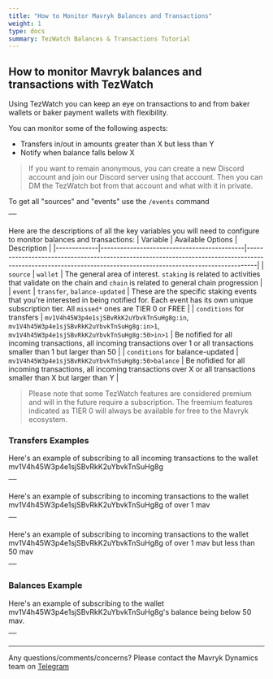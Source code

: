 ```yaml
---
title: "How to Monitor Mavryk Balances and Transactions"
weight: 1
type: docs
summary: TezWatch Balances & Transactions Tutorial
---
```


## How to monitor Mavryk balances and transactions with TezWatch

Using TezWatch you can keep an eye on transactions to and from baker wallets or baker payment wallets with flexibility.

You can monitor some of the following aspects:
- Transfers in/out in amounts greater than X but less than Y
- Notify when balance falls below X

> If you want to remain anonymous, you can create a new Discord account and join our Discord server using that account. Then you can DM the TezWatch bot from that account and what with it in private.

To get all "sources" and "events" use the `/events` command

| ![<Slash Events>](/tezwatch/tutorial/tezwatchSlashEvents.png) |
|-|

Here are the descriptions of all the key variables you will need to configure to monitor balances and transactions:
| Variable    | Available Options                          | Description                                                                                                                                                   |
|-------------|--------------------------------------------|---------------------------------------------------------------------------------------------------------------------------------------------------------------|
| `source`    | `wallet` | The general area of interest. `staking` is related to activities that validate on the chain and `chain` is related to general chain progression               |
| `event`     | `transfer`, `balance-updated` | These are the specific staking events that you're interested in being notified for. Each event has its own unique subscription tier. All `missed*` ones are TIER 0 or FREE |
| `conditions` for transfers | `mv1V4h45W3p4e1sjSBvRkK2uYbvkTnSuHg8g:in`, `mv1V4h45W3p4e1sjSBvRkK2uYbvkTnSuHg8g:in>1`, `mv1V4h45W3p4e1sjSBvRkK2uYbvkTnSuHg8g:50>in>1` | Be nofified for all incoming transactions, all incoming transactions over 1 or all transactions smaller than 1 but larger than 50 |
| `conditions` for balance-updated | `mv1V4h45W3p4e1sjSBvRkK2uYbvkTnSuHg8g:50>balance` | Be nofidied for all incoming transactions, all incoming transactions over X or all transactions smaller than X but larger than Y |

> Please note that some TezWatch features are considered premium and will in the future require a subscription. The freemium features indicated as TIER 0 will always be available for free to the Mavryk ecosystem.

### Transfers Examples

Here's an example of subscribing to all incoming transactions to the wallet mv1V4h45W3p4e1sjSBvRkK2uYbvkTnSuHg8g

| ![<Incoming transfer>](/tezwatch/tutorial/tezwatchIncoming.png) |
|-|

Here's an example of subscribing to incoming transactions to the wallet mv1V4h45W3p4e1sjSBvRkK2uYbvkTnSuHg8g of over 1 mav

| ![<Incoming transfer>](/tezwatch/tutorial/tezwatchIncomingMore1.png) |
|-|

Here's an example of subscribing to incoming transactions to the wallet mv1V4h45W3p4e1sjSBvRkK2uYbvkTnSuHg8g of over 1 mav but less than 50 mav

| ![<Incoming transfer>](/tezwatch/tutorial/tezwatchIncomingMore1Less50.png) |
|-|

### Balances Example

Here's an example of subscribing to the wallet mv1V4h45W3p4e1sjSBvRkK2uYbvkTnSuHg8g's balance being below 50 mav.

| ![<Incoming transfer>](/tezwatch/tutorial/tezwatchBalance50.png) |
|-|

---

Any questions/comments/concerns? Please contact the Mavryk Dynamics team on
[Telegram](https://t.me/MavrykNetwork) 